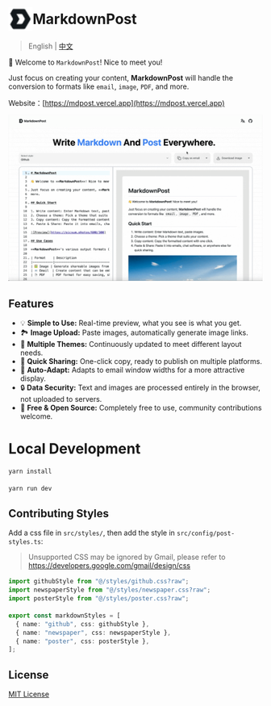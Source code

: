 <h1 style="display: flex; align-items: center;"><img src="https://raw.githubusercontent.com/Cyronlee/markdown-post/refs/heads/master/public/logo.svg" width="48" height="48" > MarkdownPost</h1>

> English | [中文](https://github.com/Cyronlee/markdown-post/blob/master/README-zh.md)

👋 Welcome to `MarkdownPost`! Nice to meet you!

Just focus on creating your content, **MarkdownPost** will handle the conversion to formats like `email`, `image`,
`PDF`, and more.

Website：[https://mdpost.vercel.app](https://mdpost.vercel.app)

![](https://raw.githubusercontent.com/Cyronlee/markdown-post/refs/heads/master/docs/demo-en.gif)

## Features

- 💡 **Simple to Use:** Real-time preview, what you see is what you get.
- 🏞️ **Image Upload:** Paste images, automatically generate image links.
- 🎨 **Multiple Themes:** Continuously updated to meet different layout needs.
- 📧 **Quick Sharing:** One-click copy, ready to publish on multiple platforms.
- 📄 **Auto-Adapt:** Adapts to email window widths for a more attractive display.
- 🔒 **Data Security:** Text and images are processed entirely in the browser, not uploaded to servers.
- 🌟 **Free & Open Source:** Completely free to use, community contributions welcome.

# Local Development

```bash
yarn install

yarn run dev
```

## Contributing Styles

Add a css file in `src/styles/`, then add the style in `src/config/post-styles.ts`:

> Unsupported CSS may be ignored by Gmail, please refer to https://developers.google.com/gmail/design/css

```ts
import githubStyle from "@/styles/github.css?raw";
import newspaperStyle from "@/styles/newspaper.css?raw";
import posterStyle from "@/styles/poster.css?raw";

export const markdownStyles = [
  { name: "github", css: githubStyle },
  { name: "newspaper", css: newspaperStyle },
  { name: "poster", css: posterStyle },
];
```

## License

[MIT License](https://github.com/Cyronlee/markdown-post/blob/master/LICENSE)

